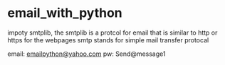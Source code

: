 # email_with_python

impoty smtplib, the smtplib is a protcol for email that is similar to http or https for the webpages
smtp stands for simple mail transfer protocal

<!-- Dummy Email address credential -->

email: emailpython@yahoo.com
pw: Send@message1

